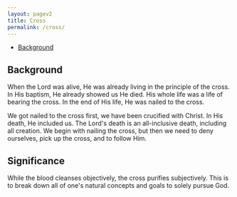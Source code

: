 ```yaml
---
layout: pagev2
title: Cross
permalink: /cross/
---
```

- [Background](#background)

## Background

When the Lord was alive, He was already living in the principle of the cross. In His baptism, He already showed us He died. His whole life was a life of bearing the cross. In the end of His life, He was nailed to the cross. 

We got nailed to the cross first, we have been crucified with Christ. In His death, He included us. The Lord's death is an all-inclusive death, including all creation. We begin with nailing the cross, but then we need to deny ourselves, pick up the cross, and to follow Him.

## Significance

While the blood cleanses objectively, the cross purifies subjectively. This is to break down all of one's natural concepts and goals to solely pursue God.